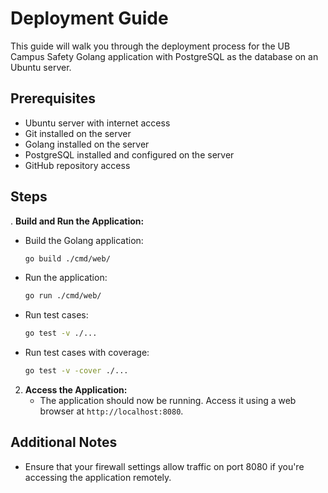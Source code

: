 
# Deployment Guide

This guide will walk you through the deployment process for the UB Campus Safety Golang application with PostgreSQL as the database on an Ubuntu server.

## Prerequisites

- Ubuntu server with internet access
- Git installed on the server
- Golang installed on the server
- PostgreSQL installed and configured on the server
- GitHub repository access

## Steps

. **Build and Run the Application:**
   - Build the Golang application:
     ```bash
     go build ./cmd/web/
     ```
   - Run the application:
     ```bash
     go run ./cmd/web/
     ```
   - Run test cases:
     ```bash
     go test -v ./...
     ```
   - Run test cases with coverage:
     ```bash
     go test -v -cover ./...
     ```

2. **Access the Application:**
   - The application should now be running. Access it using a web browser at `http://localhost:8080`.

## Additional Notes

- Ensure that your firewall settings allow traffic on port 8080 if you're accessing the application remotely.

